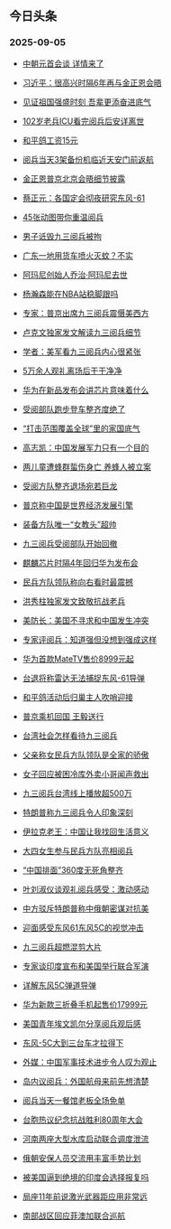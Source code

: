 ## 今日头条 
### 2025-09-05

+ [中朝元首会谈 详情来了](https://www.toutiao.com/article/7546228784463200802)

+ [习近平：很高兴时隔6年再与金正恩会晤](https://www.toutiao.com/article/7546229007956656678)

+ [见证祖国强盛时刻 吾辈更添奋进底气](https://www.toutiao.com/article/7546119268811702827)

+ [102岁老兵ICU看完阅兵后安详离世](https://www.toutiao.com/trending/7546071744923320383/?category_name=topic_innerflow&event_type=hot_board&log_pb=%257B%2522category_name%2522%253A%2522topic_innerflow%2522%252C%2522cluster_type%2522%253A%25221%2522%252C%2522enter_from%2522%253A%2522click_category%2522%252C%2522entrance_hotspot%2522%253A%2522outside%2522%252C%2522event_type%2522%253A%2522hot_board%2522%252C%2522hot_board_cluster_id%2522%253A%25227546071744923320383%2522%252C%2522hot_board_impr_id%2522%253A%25222025090500125676AFD76AF2F0CB0D1795%2522%252C%2522jump_page%2522%253A%2522hot_board_page%2522%252C%2522location%2522%253A%2522news_hot_card%2522%252C%2522page_location%2522%253A%2522hot_board_page%2522%252C%2522source%2522%253A%2522trending_tab%2522%252C%2522style_id%2522%253A%252240132%2522%252C%2522title%2522%253A%2522102%25E5%25B2%2581%25E8%2580%2581%25E5%2585%25B5ICU%25E7%259C%258B%25E5%25AE%258C%25E9%2598%2585%25E5%2585%25B5%25E5%2590%258E%25E5%25AE%2589%25E8%25AF%25A6%25E7%25A6%25BB%25E4%25B8%2596%2522%257D&rank=&style_id=40132&topic_id=7546071744923320383)

+ [和平鸽工资15元](https://www.toutiao.com/trending/7546170143462772233/?category_name=topic_innerflow&event_type=hot_board&log_pb=%257B%2522category_name%2522%253A%2522topic_innerflow%2522%252C%2522cluster_type%2522%253A%25222%2522%252C%2522enter_from%2522%253A%2522click_category%2522%252C%2522entrance_hotspot%2522%253A%2522outside%2522%252C%2522event_type%2522%253A%2522hot_board%2522%252C%2522hot_board_cluster_id%2522%253A%25227546170143462772233%2522%252C%2522hot_board_impr_id%2522%253A%25222025090500125676AFD76AF2F0CB0D1795%2522%252C%2522jump_page%2522%253A%2522hot_board_page%2522%252C%2522location%2522%253A%2522news_hot_card%2522%252C%2522page_location%2522%253A%2522hot_board_page%2522%252C%2522source%2522%253A%2522trending_tab%2522%252C%2522style_id%2522%253A%252240132%2522%252C%2522title%2522%253A%2522%25E5%2592%258C%25E5%25B9%25B3%25E9%25B8%25BD%25E5%25B7%25A5%25E8%25B5%258415%25E5%2585%2583%2522%257D&rank=&style_id=40132&topic_id=7546170143462772233)

+ [阅兵当天3架备份机临近天安门前返航](https://www.toutiao.com/trending/7545837463336390207/?category_name=topic_innerflow&event_type=hot_board&log_pb=%257B%2522category_name%2522%253A%2522topic_innerflow%2522%252C%2522cluster_type%2522%253A%25222%2522%252C%2522enter_from%2522%253A%2522click_category%2522%252C%2522entrance_hotspot%2522%253A%2522outside%2522%252C%2522event_type%2522%253A%2522hot_board%2522%252C%2522hot_board_cluster_id%2522%253A%25227545837463336390207%2522%252C%2522hot_board_impr_id%2522%253A%25222025090500125676AFD76AF2F0CB0D1795%2522%252C%2522jump_page%2522%253A%2522hot_board_page%2522%252C%2522location%2522%253A%2522news_hot_card%2522%252C%2522page_location%2522%253A%2522hot_board_page%2522%252C%2522source%2522%253A%2522trending_tab%2522%252C%2522style_id%2522%253A%252240132%2522%252C%2522title%2522%253A%2522%25E9%2598%2585%25E5%2585%25B5%25E5%25BD%2593%25E5%25A4%25A93%25E6%259E%25B6%25E5%25A4%2587%25E4%25BB%25BD%25E6%259C%25BA%25E4%25B8%25B4%25E8%25BF%2591%25E5%25A4%25A9%25E5%25AE%2589%25E9%2597%25A8%25E5%2589%258D%25E8%25BF%2594%25E8%2588%25AA%2522%257D&rank=&style_id=40132&topic_id=7545837463336390207)

+ [金正恩普京北京会晤细节披露](https://www.toutiao.com/trending/7545461999342387246/?category_name=topic_innerflow&event_type=hot_board&log_pb=%257B%2522category_name%2522%253A%2522topic_innerflow%2522%252C%2522cluster_type%2522%253A%25226%2522%252C%2522enter_from%2522%253A%2522click_category%2522%252C%2522entrance_hotspot%2522%253A%2522outside%2522%252C%2522event_type%2522%253A%2522hot_board%2522%252C%2522hot_board_cluster_id%2522%253A%25227545461999342387246%2522%252C%2522hot_board_impr_id%2522%253A%25222025090500125676AFD76AF2F0CB0D1795%2522%252C%2522jump_page%2522%253A%2522hot_board_page%2522%252C%2522location%2522%253A%2522news_hot_card%2522%252C%2522page_location%2522%253A%2522hot_board_page%2522%252C%2522source%2522%253A%2522trending_tab%2522%252C%2522style_id%2522%253A%252240132%2522%252C%2522title%2522%253A%2522%25E9%2587%2591%25E6%25AD%25A3%25E6%2581%25A9%25E6%2599%25AE%25E4%25BA%25AC%25E5%258C%2597%25E4%25BA%25AC%25E4%25BC%259A%25E6%2599%25A4%25E7%25BB%2586%25E8%258A%2582%25E6%258A%25AB%25E9%259C%25B2%2522%257D&rank=&style_id=40132&topic_id=7545461999342387246)

+ [蔡正元：各国定会彻夜研究东风-61](https://www.toutiao.com/trending/7545752061414096939/?category_name=topic_innerflow&event_type=hot_board&log_pb=%257B%2522category_name%2522%253A%2522topic_innerflow%2522%252C%2522cluster_type%2522%253A%25226%2522%252C%2522enter_from%2522%253A%2522click_category%2522%252C%2522entrance_hotspot%2522%253A%2522outside%2522%252C%2522event_type%2522%253A%2522hot_board%2522%252C%2522hot_board_cluster_id%2522%253A%25227545752061414096939%2522%252C%2522hot_board_impr_id%2522%253A%25222025090500125676AFD76AF2F0CB0D1795%2522%252C%2522jump_page%2522%253A%2522hot_board_page%2522%252C%2522location%2522%253A%2522news_hot_card%2522%252C%2522page_location%2522%253A%2522hot_board_page%2522%252C%2522source%2522%253A%2522trending_tab%2522%252C%2522style_id%2522%253A%252240132%2522%252C%2522title%2522%253A%2522%25E8%2594%25A1%25E6%25AD%25A3%25E5%2585%2583%25EF%25BC%259A%25E5%2590%2584%25E5%259B%25BD%25E5%25AE%259A%25E4%25BC%259A%25E5%25BD%25BB%25E5%25A4%259C%25E7%25A0%2594%25E7%25A9%25B6%25E4%25B8%259C%25E9%25A3%258E-61%2522%257D&rank=&style_id=40132&topic_id=7545752061414096939)

+ [45张动图带你重温阅兵](https://www.toutiao.com/article/7546134112357138994)

+ [男子诋毁九三阅兵被拘](https://www.toutiao.com/trending/7545385210478002215/?category_name=topic_innerflow&event_type=hot_board&log_pb=%257B%2522category_name%2522%253A%2522topic_innerflow%2522%252C%2522cluster_type%2522%253A%25221%2522%252C%2522enter_from%2522%253A%2522click_category%2522%252C%2522entrance_hotspot%2522%253A%2522outside%2522%252C%2522event_type%2522%253A%2522hot_board%2522%252C%2522hot_board_cluster_id%2522%253A%25227545385210478002215%2522%252C%2522hot_board_impr_id%2522%253A%25222025090500125676AFD76AF2F0CB0D1795%2522%252C%2522jump_page%2522%253A%2522hot_board_page%2522%252C%2522location%2522%253A%2522news_hot_card%2522%252C%2522page_location%2522%253A%2522hot_board_page%2522%252C%2522source%2522%253A%2522trending_tab%2522%252C%2522style_id%2522%253A%252240132%2522%252C%2522title%2522%253A%2522%25E7%2594%25B7%25E5%25AD%2590%25E8%25AF%258B%25E6%25AF%2581%25E4%25B9%259D%25E4%25B8%2589%25E9%2598%2585%25E5%2585%25B5%25E8%25A2%25AB%25E6%258B%2598%2522%257D&rank=&style_id=40132&topic_id=7545385210478002215)

+ [广东一地用货车喷火灭蚊？不实](https://www.toutiao.com/trending/7545833218265301033/?category_name=topic_innerflow&event_type=hot_board&log_pb=%257B%2522category_name%2522%253A%2522topic_innerflow%2522%252C%2522cluster_type%2522%253A%25222%2522%252C%2522enter_from%2522%253A%2522click_category%2522%252C%2522entrance_hotspot%2522%253A%2522outside%2522%252C%2522event_type%2522%253A%2522hot_board%2522%252C%2522hot_board_cluster_id%2522%253A%25227545833218265301033%2522%252C%2522hot_board_impr_id%2522%253A%25222025090500125676AFD76AF2F0CB0D1795%2522%252C%2522jump_page%2522%253A%2522hot_board_page%2522%252C%2522location%2522%253A%2522news_hot_card%2522%252C%2522page_location%2522%253A%2522hot_board_page%2522%252C%2522source%2522%253A%2522trending_tab%2522%252C%2522style_id%2522%253A%252240132%2522%252C%2522title%2522%253A%2522%25E5%25B9%25BF%25E4%25B8%259C%25E4%25B8%2580%25E5%259C%25B0%25E7%2594%25A8%25E8%25B4%25A7%25E8%25BD%25A6%25E5%2596%25B7%25E7%2581%25AB%25E7%2581%25AD%25E8%259A%258A%25EF%25BC%259F%25E4%25B8%258D%25E5%25AE%259E%2522%257D&rank=&style_id=40132&topic_id=7545833218265301033)

+ [阿玛尼创始人乔治·阿玛尼去世](https://www.toutiao.com/trending/7546224918376710186/?category_name=topic_innerflow&event_type=hot_board&log_pb=%257B%2522category_name%2522%253A%2522topic_innerflow%2522%252C%2522cluster_type%2522%253A%25222%2522%252C%2522enter_from%2522%253A%2522click_category%2522%252C%2522entrance_hotspot%2522%253A%2522outside%2522%252C%2522event_type%2522%253A%2522hot_board%2522%252C%2522hot_board_cluster_id%2522%253A%25227546224918376710186%2522%252C%2522hot_board_impr_id%2522%253A%25222025090500125676AFD76AF2F0CB0D1795%2522%252C%2522jump_page%2522%253A%2522hot_board_page%2522%252C%2522location%2522%253A%2522news_hot_card%2522%252C%2522page_location%2522%253A%2522hot_board_page%2522%252C%2522source%2522%253A%2522trending_tab%2522%252C%2522style_id%2522%253A%252240132%2522%252C%2522title%2522%253A%2522%25E9%2598%25BF%25E7%258E%259B%25E5%25B0%25BC%25E5%2588%259B%25E5%25A7%258B%25E4%25BA%25BA%25E4%25B9%2594%25E6%25B2%25BB%25C2%25B7%25E9%2598%25BF%25E7%258E%259B%25E5%25B0%25BC%25E5%258E%25BB%25E4%25B8%2596%2522%257D&rank=&style_id=40132&topic_id=7546224918376710186)

+ [杨瀚森能在NBA站稳脚跟吗](https://www.toutiao.com/trending/7546005567127424566/?category_name=topic_innerflow&event_type=hot_board&log_pb=%257B%2522category_name%2522%253A%2522topic_innerflow%2522%252C%2522cluster_type%2522%253A%252210%2522%252C%2522enter_from%2522%253A%2522click_category%2522%252C%2522entrance_hotspot%2522%253A%2522outside%2522%252C%2522event_type%2522%253A%2522hot_board%2522%252C%2522hot_board_cluster_id%2522%253A%25227546005567127424566%2522%252C%2522hot_board_impr_id%2522%253A%25222025090500125676AFD76AF2F0CB0D1795%2522%252C%2522jump_page%2522%253A%2522hot_board_page%2522%252C%2522location%2522%253A%2522news_hot_card%2522%252C%2522page_location%2522%253A%2522hot_board_page%2522%252C%2522source%2522%253A%2522trending_tab%2522%252C%2522style_id%2522%253A%252240132%2522%252C%2522title%2522%253A%2522%25E6%259D%25A8%25E7%2580%259A%25E6%25A3%25AE%25E8%2583%25BD%25E5%259C%25A8NBA%25E7%25AB%2599%25E7%25A8%25B3%25E8%2584%259A%25E8%25B7%259F%25E5%2590%2597%2522%257D&rank=&style_id=40132&topic_id=7546005567127424566)

+ [专家：普京出席九三阅兵震慑美西方](https://www.toutiao.com/trending/7546207893880573449/?category_name=topic_innerflow&event_type=hot_board&log_pb=%257B%2522category_name%2522%253A%2522topic_innerflow%2522%252C%2522cluster_type%2522%253A%252213%2522%252C%2522enter_from%2522%253A%2522click_category%2522%252C%2522entrance_hotspot%2522%253A%2522outside%2522%252C%2522event_type%2522%253A%2522hot_board%2522%252C%2522hot_board_cluster_id%2522%253A%25227546207893880573449%2522%252C%2522hot_board_impr_id%2522%253A%25222025090500125676AFD76AF2F0CB0D1795%2522%252C%2522jump_page%2522%253A%2522hot_board_page%2522%252C%2522location%2522%253A%2522news_hot_card%2522%252C%2522page_location%2522%253A%2522hot_board_page%2522%252C%2522source%2522%253A%2522trending_tab%2522%252C%2522style_id%2522%253A%252240132%2522%252C%2522title%2522%253A%2522%25E4%25B8%2593%25E5%25AE%25B6%25EF%25BC%259A%25E6%2599%25AE%25E4%25BA%25AC%25E5%2587%25BA%25E5%25B8%25AD%25E4%25B9%259D%25E4%25B8%2589%25E9%2598%2585%25E5%2585%25B5%25E9%259C%2587%25E6%2585%2591%25E7%25BE%258E%25E8%25A5%25BF%25E6%2596%25B9%2522%257D&rank=&style_id=40132&topic_id=7546207893880573449)

+ [卢克文独家发文解读九三阅兵细节](https://www.toutiao.com/trending/7545081439004622889/?category_name=topic_innerflow&event_type=hot_board&log_pb=%257B%2522category_name%2522%253A%2522topic_innerflow%2522%252C%2522cluster_type%2522%253A%25221%2522%252C%2522enter_from%2522%253A%2522click_category%2522%252C%2522entrance_hotspot%2522%253A%2522outside%2522%252C%2522event_type%2522%253A%2522hot_board%2522%252C%2522hot_board_cluster_id%2522%253A%25227545081439004622889%2522%252C%2522hot_board_impr_id%2522%253A%25222025090500125676AFD76AF2F0CB0D1795%2522%252C%2522jump_page%2522%253A%2522hot_board_page%2522%252C%2522location%2522%253A%2522news_hot_card%2522%252C%2522page_location%2522%253A%2522hot_board_page%2522%252C%2522source%2522%253A%2522trending_tab%2522%252C%2522style_id%2522%253A%252240132%2522%252C%2522title%2522%253A%2522%25E5%258D%25A2%25E5%2585%258B%25E6%2596%2587%25E7%258B%25AC%25E5%25AE%25B6%25E5%258F%2591%25E6%2596%2587%25E8%25A7%25A3%25E8%25AF%25BB%25E4%25B9%259D%25E4%25B8%2589%25E9%2598%2585%25E5%2585%25B5%25E7%25BB%2586%25E8%258A%2582%2522%257D&rank=&style_id=40132&topic_id=7545081439004622889)

+ [学者：美军看九三阅兵内心很紧张](https://www.toutiao.com/trending/7545765326236205110/?category_name=topic_innerflow&event_type=hot_board&log_pb=%257B%2522category_name%2522%253A%2522topic_innerflow%2522%252C%2522cluster_type%2522%253A%25226%2522%252C%2522enter_from%2522%253A%2522click_category%2522%252C%2522entrance_hotspot%2522%253A%2522outside%2522%252C%2522event_type%2522%253A%2522hot_board%2522%252C%2522hot_board_cluster_id%2522%253A%25227545765326236205110%2522%252C%2522hot_board_impr_id%2522%253A%25222025090500125676AFD76AF2F0CB0D1795%2522%252C%2522jump_page%2522%253A%2522hot_board_page%2522%252C%2522location%2522%253A%2522news_hot_card%2522%252C%2522page_location%2522%253A%2522hot_board_page%2522%252C%2522source%2522%253A%2522trending_tab%2522%252C%2522style_id%2522%253A%252240132%2522%252C%2522title%2522%253A%2522%25E5%25AD%25A6%25E8%2580%2585%25EF%25BC%259A%25E7%25BE%258E%25E5%2586%259B%25E7%259C%258B%25E4%25B9%259D%25E4%25B8%2589%25E9%2598%2585%25E5%2585%25B5%25E5%2586%2585%25E5%25BF%2583%25E5%25BE%2588%25E7%25B4%25A7%25E5%25BC%25A0%2522%257D&rank=&style_id=40132&topic_id=7545765326236205110)

+ [5万余人观礼离场后干干净净](https://www.toutiao.com/trending/7545758418951290923/?category_name=topic_innerflow&event_type=hot_board&log_pb=%257B%2522category_name%2522%253A%2522topic_innerflow%2522%252C%2522cluster_type%2522%253A%25226%2522%252C%2522enter_from%2522%253A%2522click_category%2522%252C%2522entrance_hotspot%2522%253A%2522outside%2522%252C%2522event_type%2522%253A%2522hot_board%2522%252C%2522hot_board_cluster_id%2522%253A%25227545758418951290923%2522%252C%2522hot_board_impr_id%2522%253A%25222025090500125676AFD76AF2F0CB0D1795%2522%252C%2522jump_page%2522%253A%2522hot_board_page%2522%252C%2522location%2522%253A%2522news_hot_card%2522%252C%2522page_location%2522%253A%2522hot_board_page%2522%252C%2522source%2522%253A%2522trending_tab%2522%252C%2522style_id%2522%253A%252240132%2522%252C%2522title%2522%253A%25225%25E4%25B8%2587%25E4%25BD%2599%25E4%25BA%25BA%25E8%25A7%2582%25E7%25A4%25BC%25E7%25A6%25BB%25E5%259C%25BA%25E5%2590%258E%25E5%25B9%25B2%25E5%25B9%25B2%25E5%2587%2580%25E5%2587%2580%2522%257D&rank=&style_id=40132&topic_id=7545758418951290923)

+ [华为在新品发布会讲芯片意味着什么](https://www.toutiao.com/trending/7546194853395205695/?category_name=topic_innerflow&event_type=hot_board&log_pb=%257B%2522category_name%2522%253A%2522topic_innerflow%2522%252C%2522cluster_type%2522%253A%252213%2522%252C%2522enter_from%2522%253A%2522click_category%2522%252C%2522entrance_hotspot%2522%253A%2522outside%2522%252C%2522event_type%2522%253A%2522hot_board%2522%252C%2522hot_board_cluster_id%2522%253A%25227546194853395205695%2522%252C%2522hot_board_impr_id%2522%253A%25222025090500125676AFD76AF2F0CB0D1795%2522%252C%2522jump_page%2522%253A%2522hot_board_page%2522%252C%2522location%2522%253A%2522news_hot_card%2522%252C%2522page_location%2522%253A%2522hot_board_page%2522%252C%2522source%2522%253A%2522trending_tab%2522%252C%2522style_id%2522%253A%252240132%2522%252C%2522title%2522%253A%2522%25E5%258D%258E%25E4%25B8%25BA%25E5%259C%25A8%25E6%2596%25B0%25E5%2593%2581%25E5%258F%2591%25E5%25B8%2583%25E4%25BC%259A%25E8%25AE%25B2%25E8%258A%25AF%25E7%2589%2587%25E6%2584%258F%25E5%2591%25B3%25E7%259D%2580%25E4%25BB%2580%25E4%25B9%2588%2522%257D&rank=&style_id=40132&topic_id=7546194853395205695)

+ [受阅部队跑步登车整齐度绝了](https://www.toutiao.com/trending/7546010099643633202/?category_name=topic_innerflow&event_type=hot_board&log_pb=%257B%2522category_name%2522%253A%2522topic_innerflow%2522%252C%2522cluster_type%2522%253A%25221%2522%252C%2522enter_from%2522%253A%2522click_category%2522%252C%2522entrance_hotspot%2522%253A%2522outside%2522%252C%2522event_type%2522%253A%2522hot_board%2522%252C%2522hot_board_cluster_id%2522%253A%25227546010099643633202%2522%252C%2522hot_board_impr_id%2522%253A%25222025090500125676AFD76AF2F0CB0D1795%2522%252C%2522jump_page%2522%253A%2522hot_board_page%2522%252C%2522location%2522%253A%2522news_hot_card%2522%252C%2522page_location%2522%253A%2522hot_board_page%2522%252C%2522source%2522%253A%2522trending_tab%2522%252C%2522style_id%2522%253A%252240132%2522%252C%2522title%2522%253A%2522%25E5%258F%2597%25E9%2598%2585%25E9%2583%25A8%25E9%2598%259F%25E8%25B7%2591%25E6%25AD%25A5%25E7%2599%25BB%25E8%25BD%25A6%25E6%2595%25B4%25E9%25BD%2590%25E5%25BA%25A6%25E7%25BB%259D%25E4%25BA%2586%2522%257D&rank=&style_id=40132&topic_id=7546010099643633202)

+ [“打击范围覆盖全球”里的家国底气](https://www.toutiao.com/trending/7546157748141391914/?category_name=topic_innerflow&event_type=hot_board&log_pb=%257B%2522category_name%2522%253A%2522topic_innerflow%2522%252C%2522cluster_type%2522%253A%25226%2522%252C%2522enter_from%2522%253A%2522click_category%2522%252C%2522entrance_hotspot%2522%253A%2522outside%2522%252C%2522event_type%2522%253A%2522hot_board%2522%252C%2522hot_board_cluster_id%2522%253A%25227546157748141391914%2522%252C%2522hot_board_impr_id%2522%253A%25222025090500125676AFD76AF2F0CB0D1795%2522%252C%2522jump_page%2522%253A%2522hot_board_page%2522%252C%2522location%2522%253A%2522news_hot_card%2522%252C%2522page_location%2522%253A%2522hot_board_page%2522%252C%2522source%2522%253A%2522trending_tab%2522%252C%2522style_id%2522%253A%252240132%2522%252C%2522title%2522%253A%2522%25E2%2580%259C%25E6%2589%2593%25E5%2587%25BB%25E8%258C%2583%25E5%259B%25B4%25E8%25A6%2586%25E7%259B%2596%25E5%2585%25A8%25E7%2590%2583%25E2%2580%259D%25E9%2587%258C%25E7%259A%2584%25E5%25AE%25B6%25E5%259B%25BD%25E5%25BA%2595%25E6%25B0%2594%2522%257D&rank=&style_id=40132&topic_id=7546157748141391914)

+ [高志凯：中国发展军力只有一个目的](https://www.toutiao.com/trending/7545030815907217444/?category_name=topic_innerflow&event_type=hot_board&log_pb=%257B%2522category_name%2522%253A%2522topic_innerflow%2522%252C%2522cluster_type%2522%253A%25228%2522%252C%2522enter_from%2522%253A%2522click_category%2522%252C%2522entrance_hotspot%2522%253A%2522outside%2522%252C%2522event_type%2522%253A%2522hot_board%2522%252C%2522hot_board_cluster_id%2522%253A%25227545030815907217444%2522%252C%2522hot_board_impr_id%2522%253A%25222025090500125676AFD76AF2F0CB0D1795%2522%252C%2522jump_page%2522%253A%2522hot_board_page%2522%252C%2522location%2522%253A%2522news_hot_card%2522%252C%2522page_location%2522%253A%2522hot_board_page%2522%252C%2522source%2522%253A%2522trending_tab%2522%252C%2522style_id%2522%253A%252240132%2522%252C%2522title%2522%253A%2522%25E9%25AB%2598%25E5%25BF%2597%25E5%2587%25AF%25EF%25BC%259A%25E4%25B8%25AD%25E5%259B%25BD%25E5%258F%2591%25E5%25B1%2595%25E5%2586%259B%25E5%258A%259B%25E5%258F%25AA%25E6%259C%2589%25E4%25B8%2580%25E4%25B8%25AA%25E7%259B%25AE%25E7%259A%2584%2522%257D&rank=&style_id=40132&topic_id=7545030815907217444)

+ [两儿童遭蜂群蜇伤身亡 养蜂人被立案](https://www.toutiao.com/trending/7546205791213633578/?category_name=topic_innerflow&event_type=hot_board&log_pb=%257B%2522category_name%2522%253A%2522topic_innerflow%2522%252C%2522cluster_type%2522%253A%25226%2522%252C%2522enter_from%2522%253A%2522click_category%2522%252C%2522entrance_hotspot%2522%253A%2522outside%2522%252C%2522event_type%2522%253A%2522hot_board%2522%252C%2522hot_board_cluster_id%2522%253A%25227546205791213633578%2522%252C%2522hot_board_impr_id%2522%253A%25222025090500125676AFD76AF2F0CB0D1795%2522%252C%2522jump_page%2522%253A%2522hot_board_page%2522%252C%2522location%2522%253A%2522news_hot_card%2522%252C%2522page_location%2522%253A%2522hot_board_page%2522%252C%2522source%2522%253A%2522trending_tab%2522%252C%2522style_id%2522%253A%252240132%2522%252C%2522title%2522%253A%2522%25E4%25B8%25A4%25E5%2584%25BF%25E7%25AB%25A5%25E9%2581%25AD%25E8%259C%2582%25E7%25BE%25A4%25E8%259C%2587%25E4%25BC%25A4%25E8%25BA%25AB%25E4%25BA%25A1%2B%25E5%2585%25BB%25E8%259C%2582%25E4%25BA%25BA%25E8%25A2%25AB%25E7%25AB%258B%25E6%25A1%2588%2522%257D&rank=&style_id=40132&topic_id=7546205791213633578)

+ [受阅方队整齐退场宛若巨龙](https://www.toutiao.com/trending/7546024022530641417/?category_name=topic_innerflow&event_type=hot_board&log_pb=%257B%2522category_name%2522%253A%2522topic_innerflow%2522%252C%2522cluster_type%2522%253A%25222%2522%252C%2522enter_from%2522%253A%2522click_category%2522%252C%2522entrance_hotspot%2522%253A%2522outside%2522%252C%2522event_type%2522%253A%2522hot_board%2522%252C%2522hot_board_cluster_id%2522%253A%25227546024022530641417%2522%252C%2522hot_board_impr_id%2522%253A%25222025090500125676AFD76AF2F0CB0D1795%2522%252C%2522jump_page%2522%253A%2522hot_board_page%2522%252C%2522location%2522%253A%2522news_hot_card%2522%252C%2522page_location%2522%253A%2522hot_board_page%2522%252C%2522source%2522%253A%2522trending_tab%2522%252C%2522style_id%2522%253A%252240132%2522%252C%2522title%2522%253A%2522%25E5%258F%2597%25E9%2598%2585%25E6%2596%25B9%25E9%2598%259F%25E6%2595%25B4%25E9%25BD%2590%25E9%2580%2580%25E5%259C%25BA%25E5%25AE%259B%25E8%258B%25A5%25E5%25B7%25A8%25E9%25BE%2599%2522%257D&rank=&style_id=40132&topic_id=7546024022530641417)

+ [普京称中国是世界经济发展引擎](https://www.toutiao.com/trending/7545427848413318695/?category_name=topic_innerflow&event_type=hot_board&log_pb=%257B%2522category_name%2522%253A%2522topic_innerflow%2522%252C%2522cluster_type%2522%253A%25221%2522%252C%2522enter_from%2522%253A%2522click_category%2522%252C%2522entrance_hotspot%2522%253A%2522outside%2522%252C%2522event_type%2522%253A%2522hot_board%2522%252C%2522hot_board_cluster_id%2522%253A%25227545427848413318695%2522%252C%2522hot_board_impr_id%2522%253A%25222025090500125676AFD76AF2F0CB0D1795%2522%252C%2522jump_page%2522%253A%2522hot_board_page%2522%252C%2522location%2522%253A%2522news_hot_card%2522%252C%2522page_location%2522%253A%2522hot_board_page%2522%252C%2522source%2522%253A%2522trending_tab%2522%252C%2522style_id%2522%253A%252240132%2522%252C%2522title%2522%253A%2522%25E6%2599%25AE%25E4%25BA%25AC%25E7%25A7%25B0%25E4%25B8%25AD%25E5%259B%25BD%25E6%2598%25AF%25E4%25B8%2596%25E7%2595%258C%25E7%25BB%258F%25E6%25B5%258E%25E5%258F%2591%25E5%25B1%2595%25E5%25BC%2595%25E6%2593%258E%2522%257D&rank=&style_id=40132&topic_id=7545427848413318695)

+ [装备方队唯一“女教头”超帅](https://www.toutiao.com/trending/7545853153402454052/?category_name=topic_innerflow&event_type=hot_board&log_pb=%257B%2522category_name%2522%253A%2522topic_innerflow%2522%252C%2522cluster_type%2522%253A%25220%2522%252C%2522enter_from%2522%253A%2522click_category%2522%252C%2522entrance_hotspot%2522%253A%2522outside%2522%252C%2522event_type%2522%253A%2522hot_board%2522%252C%2522hot_board_cluster_id%2522%253A%25227545853153402454052%2522%252C%2522hot_board_impr_id%2522%253A%25222025090500125676AFD76AF2F0CB0D1795%2522%252C%2522jump_page%2522%253A%2522hot_board_page%2522%252C%2522location%2522%253A%2522news_hot_card%2522%252C%2522page_location%2522%253A%2522hot_board_page%2522%252C%2522source%2522%253A%2522trending_tab%2522%252C%2522style_id%2522%253A%252240132%2522%252C%2522title%2522%253A%2522%25E8%25A3%2585%25E5%25A4%2587%25E6%2596%25B9%25E9%2598%259F%25E5%2594%25AF%25E4%25B8%2580%25E2%2580%259C%25E5%25A5%25B3%25E6%2595%2599%25E5%25A4%25B4%25E2%2580%259D%25E8%25B6%2585%25E5%25B8%2585%2522%257D&rank=&style_id=40132&topic_id=7545853153402454052)

+ [九三阅兵受阅部队开始回撤](https://www.toutiao.com/trending/7546181824310493227/?category_name=topic_innerflow&event_type=hot_board&log_pb=%257B%2522category_name%2522%253A%2522topic_innerflow%2522%252C%2522cluster_type%2522%253A%25220%2522%252C%2522enter_from%2522%253A%2522click_category%2522%252C%2522entrance_hotspot%2522%253A%2522outside%2522%252C%2522event_type%2522%253A%2522hot_board%2522%252C%2522hot_board_cluster_id%2522%253A%25227546181824310493227%2522%252C%2522hot_board_impr_id%2522%253A%25222025090500125676AFD76AF2F0CB0D1795%2522%252C%2522jump_page%2522%253A%2522hot_board_page%2522%252C%2522location%2522%253A%2522news_hot_card%2522%252C%2522page_location%2522%253A%2522hot_board_page%2522%252C%2522source%2522%253A%2522trending_tab%2522%252C%2522style_id%2522%253A%252240132%2522%252C%2522title%2522%253A%2522%25E4%25B9%259D%25E4%25B8%2589%25E9%2598%2585%25E5%2585%25B5%25E5%258F%2597%25E9%2598%2585%25E9%2583%25A8%25E9%2598%259F%25E5%25BC%2580%25E5%25A7%258B%25E5%259B%259E%25E6%2592%25A4%2522%257D&rank=&style_id=40132&topic_id=7546181824310493227)

+ [麒麟芯片时隔4年回归华为发布会](https://www.toutiao.com/trending/7546009002929684523/?category_name=topic_innerflow&event_type=hot_board&log_pb=%257B%2522category_name%2522%253A%2522topic_innerflow%2522%252C%2522cluster_type%2522%253A%25226%2522%252C%2522enter_from%2522%253A%2522click_category%2522%252C%2522entrance_hotspot%2522%253A%2522outside%2522%252C%2522event_type%2522%253A%2522hot_board%2522%252C%2522hot_board_cluster_id%2522%253A%25227546009002929684523%2522%252C%2522hot_board_impr_id%2522%253A%25222025090500125676AFD76AF2F0CB0D1795%2522%252C%2522jump_page%2522%253A%2522hot_board_page%2522%252C%2522location%2522%253A%2522news_hot_card%2522%252C%2522page_location%2522%253A%2522hot_board_page%2522%252C%2522source%2522%253A%2522trending_tab%2522%252C%2522style_id%2522%253A%252240132%2522%252C%2522title%2522%253A%2522%25E9%25BA%2592%25E9%25BA%259F%25E8%258A%25AF%25E7%2589%2587%25E6%2597%25B6%25E9%259A%25944%25E5%25B9%25B4%25E5%259B%259E%25E5%25BD%2592%25E5%258D%258E%25E4%25B8%25BA%25E5%258F%2591%25E5%25B8%2583%25E4%25BC%259A%2522%257D&rank=&style_id=40132&topic_id=7546009002929684523)

+ [民兵方队领队称向右看时最震撼](https://www.toutiao.com/trending/7545747560686698539/?category_name=topic_innerflow&event_type=hot_board&log_pb=%257B%2522category_name%2522%253A%2522topic_innerflow%2522%252C%2522cluster_type%2522%253A%25226%2522%252C%2522enter_from%2522%253A%2522click_category%2522%252C%2522entrance_hotspot%2522%253A%2522outside%2522%252C%2522event_type%2522%253A%2522hot_board%2522%252C%2522hot_board_cluster_id%2522%253A%25227545747560686698539%2522%252C%2522hot_board_impr_id%2522%253A%25222025090500125676AFD76AF2F0CB0D1795%2522%252C%2522jump_page%2522%253A%2522hot_board_page%2522%252C%2522location%2522%253A%2522news_hot_card%2522%252C%2522page_location%2522%253A%2522hot_board_page%2522%252C%2522source%2522%253A%2522trending_tab%2522%252C%2522style_id%2522%253A%252240132%2522%252C%2522title%2522%253A%2522%25E6%25B0%2591%25E5%2585%25B5%25E6%2596%25B9%25E9%2598%259F%25E9%25A2%2586%25E9%2598%259F%25E7%25A7%25B0%25E5%2590%2591%25E5%258F%25B3%25E7%259C%258B%25E6%2597%25B6%25E6%259C%2580%25E9%259C%2587%25E6%2592%25BC%2522%257D&rank=&style_id=40132&topic_id=7545747560686698539)

+ [洪秀柱独家发文致敬抗战老兵](https://www.toutiao.com/trending/7546072353970061321/?category_name=topic_innerflow&event_type=hot_board&log_pb=%257B%2522category_name%2522%253A%2522topic_innerflow%2522%252C%2522cluster_type%2522%253A%25221%2522%252C%2522enter_from%2522%253A%2522click_category%2522%252C%2522entrance_hotspot%2522%253A%2522outside%2522%252C%2522event_type%2522%253A%2522hot_board%2522%252C%2522hot_board_cluster_id%2522%253A%25227546072353970061321%2522%252C%2522hot_board_impr_id%2522%253A%25222025090500125676AFD76AF2F0CB0D1795%2522%252C%2522jump_page%2522%253A%2522hot_board_page%2522%252C%2522location%2522%253A%2522news_hot_card%2522%252C%2522page_location%2522%253A%2522hot_board_page%2522%252C%2522source%2522%253A%2522trending_tab%2522%252C%2522style_id%2522%253A%252240132%2522%252C%2522title%2522%253A%2522%25E6%25B4%25AA%25E7%25A7%2580%25E6%259F%25B1%25E7%258B%25AC%25E5%25AE%25B6%25E5%258F%2591%25E6%2596%2587%25E8%2587%25B4%25E6%2595%25AC%25E6%258A%2597%25E6%2588%2598%25E8%2580%2581%25E5%2585%25B5%2522%257D&rank=&style_id=40132&topic_id=7546072353970061321)

+ [美防长：美国不寻求和中国发生冲突](https://www.toutiao.com/trending/7546062430468591142/?category_name=topic_innerflow&event_type=hot_board&log_pb=%257B%2522category_name%2522%253A%2522topic_innerflow%2522%252C%2522cluster_type%2522%253A%252213%2522%252C%2522enter_from%2522%253A%2522click_category%2522%252C%2522entrance_hotspot%2522%253A%2522outside%2522%252C%2522event_type%2522%253A%2522hot_board%2522%252C%2522hot_board_cluster_id%2522%253A%25227546062430468591142%2522%252C%2522hot_board_impr_id%2522%253A%25222025090500125676AFD76AF2F0CB0D1795%2522%252C%2522jump_page%2522%253A%2522hot_board_page%2522%252C%2522location%2522%253A%2522news_hot_card%2522%252C%2522page_location%2522%253A%2522hot_board_page%2522%252C%2522source%2522%253A%2522trending_tab%2522%252C%2522style_id%2522%253A%252240132%2522%252C%2522title%2522%253A%2522%25E7%25BE%258E%25E9%2598%25B2%25E9%2595%25BF%25EF%25BC%259A%25E7%25BE%258E%25E5%259B%25BD%25E4%25B8%258D%25E5%25AF%25BB%25E6%25B1%2582%25E5%2592%258C%25E4%25B8%25AD%25E5%259B%25BD%25E5%258F%2591%25E7%2594%259F%25E5%2586%25B2%25E7%25AA%2581%2522%257D&rank=&style_id=40132&topic_id=7546062430468591142)

+ [专家评阅兵：知道强但没想到强成这样](https://www.toutiao.com/trending/7544982594652553252/?category_name=topic_innerflow&event_type=hot_board&log_pb=%257B%2522category_name%2522%253A%2522topic_innerflow%2522%252C%2522cluster_type%2522%253A%25222%2522%252C%2522enter_from%2522%253A%2522click_category%2522%252C%2522entrance_hotspot%2522%253A%2522outside%2522%252C%2522event_type%2522%253A%2522hot_board%2522%252C%2522hot_board_cluster_id%2522%253A%25227544982594652553252%2522%252C%2522hot_board_impr_id%2522%253A%25222025090500125676AFD76AF2F0CB0D1795%2522%252C%2522jump_page%2522%253A%2522hot_board_page%2522%252C%2522location%2522%253A%2522news_hot_card%2522%252C%2522page_location%2522%253A%2522hot_board_page%2522%252C%2522source%2522%253A%2522trending_tab%2522%252C%2522style_id%2522%253A%252240132%2522%252C%2522title%2522%253A%2522%25E4%25B8%2593%25E5%25AE%25B6%25E8%25AF%2584%25E9%2598%2585%25E5%2585%25B5%25EF%25BC%259A%25E7%259F%25A5%25E9%2581%2593%25E5%25BC%25BA%25E4%25BD%2586%25E6%25B2%25A1%25E6%2583%25B3%25E5%2588%25B0%25E5%25BC%25BA%25E6%2588%2590%25E8%25BF%2599%25E6%25A0%25B7%2522%257D&rank=&style_id=40132&topic_id=7544982594652553252)

+ [华为首款MateTV售价8999元起](https://www.toutiao.com/trending/7545355406323859475/?category_name=topic_innerflow&event_type=hot_board&log_pb=%257B%2522category_name%2522%253A%2522topic_innerflow%2522%252C%2522cluster_type%2522%253A%25226%2522%252C%2522enter_from%2522%253A%2522click_category%2522%252C%2522entrance_hotspot%2522%253A%2522outside%2522%252C%2522event_type%2522%253A%2522hot_board%2522%252C%2522hot_board_cluster_id%2522%253A%25227545355406323859475%2522%252C%2522hot_board_impr_id%2522%253A%25222025090500125676AFD76AF2F0CB0D1795%2522%252C%2522jump_page%2522%253A%2522hot_board_page%2522%252C%2522location%2522%253A%2522news_hot_card%2522%252C%2522page_location%2522%253A%2522hot_board_page%2522%252C%2522source%2522%253A%2522trending_tab%2522%252C%2522style_id%2522%253A%252240132%2522%252C%2522title%2522%253A%2522%25E5%258D%258E%25E4%25B8%25BA%25E9%25A6%2596%25E6%25AC%25BEMateTV%25E5%2594%25AE%25E4%25BB%25B78999%25E5%2585%2583%25E8%25B5%25B7%2522%257D&rank=&style_id=40132&topic_id=7545355406323859475)

+ [台退将称雷达无法捕捉东风-61导弹](https://www.toutiao.com/trending/7545677204953337363/?category_name=topic_innerflow&event_type=hot_board&log_pb=%257B%2522category_name%2522%253A%2522topic_innerflow%2522%252C%2522cluster_type%2522%253A%25222%2522%252C%2522enter_from%2522%253A%2522click_category%2522%252C%2522entrance_hotspot%2522%253A%2522outside%2522%252C%2522event_type%2522%253A%2522hot_board%2522%252C%2522hot_board_cluster_id%2522%253A%25227545677204953337363%2522%252C%2522hot_board_impr_id%2522%253A%25222025090500125676AFD76AF2F0CB0D1795%2522%252C%2522jump_page%2522%253A%2522hot_board_page%2522%252C%2522location%2522%253A%2522news_hot_card%2522%252C%2522page_location%2522%253A%2522hot_board_page%2522%252C%2522source%2522%253A%2522trending_tab%2522%252C%2522style_id%2522%253A%252240132%2522%252C%2522title%2522%253A%2522%25E5%258F%25B0%25E9%2580%2580%25E5%25B0%2586%25E7%25A7%25B0%25E9%259B%25B7%25E8%25BE%25BE%25E6%2597%25A0%25E6%25B3%2595%25E6%258D%2595%25E6%258D%2589%25E4%25B8%259C%25E9%25A3%258E-61%25E5%25AF%25BC%25E5%25BC%25B9%2522%257D&rank=&style_id=40132&topic_id=7545677204953337363)

+ [和平鸽活动后归巢主人吹哨迎接](https://www.toutiao.com/trending/7545427848413351463/?category_name=topic_innerflow&event_type=hot_board&log_pb=%257B%2522category_name%2522%253A%2522topic_innerflow%2522%252C%2522cluster_type%2522%253A%25221%2522%252C%2522enter_from%2522%253A%2522click_category%2522%252C%2522entrance_hotspot%2522%253A%2522outside%2522%252C%2522event_type%2522%253A%2522hot_board%2522%252C%2522hot_board_cluster_id%2522%253A%25227545427848413351463%2522%252C%2522hot_board_impr_id%2522%253A%25222025090500125676AFD76AF2F0CB0D1795%2522%252C%2522jump_page%2522%253A%2522hot_board_page%2522%252C%2522location%2522%253A%2522news_hot_card%2522%252C%2522page_location%2522%253A%2522hot_board_page%2522%252C%2522source%2522%253A%2522trending_tab%2522%252C%2522style_id%2522%253A%252240132%2522%252C%2522title%2522%253A%2522%25E5%2592%258C%25E5%25B9%25B3%25E9%25B8%25BD%25E6%25B4%25BB%25E5%258A%25A8%25E5%2590%258E%25E5%25BD%2592%25E5%25B7%25A2%25E4%25B8%25BB%25E4%25BA%25BA%25E5%2590%25B9%25E5%2593%25A8%25E8%25BF%258E%25E6%258E%25A5%2522%257D&rank=&style_id=40132&topic_id=7545427848413351463)

+ [普京乘机回国 王毅送行](https://www.toutiao.com/trending/7545373903628156967/?category_name=topic_innerflow&event_type=hot_board&log_pb=%257B%2522category_name%2522%253A%2522topic_innerflow%2522%252C%2522cluster_type%2522%253A%25226%2522%252C%2522enter_from%2522%253A%2522click_category%2522%252C%2522entrance_hotspot%2522%253A%2522outside%2522%252C%2522event_type%2522%253A%2522hot_board%2522%252C%2522hot_board_cluster_id%2522%253A%25227545373903628156967%2522%252C%2522hot_board_impr_id%2522%253A%25222025090500125676AFD76AF2F0CB0D1795%2522%252C%2522jump_page%2522%253A%2522hot_board_page%2522%252C%2522location%2522%253A%2522news_hot_card%2522%252C%2522page_location%2522%253A%2522hot_board_page%2522%252C%2522source%2522%253A%2522trending_tab%2522%252C%2522style_id%2522%253A%252240132%2522%252C%2522title%2522%253A%2522%25E6%2599%25AE%25E4%25BA%25AC%25E4%25B9%2598%25E6%259C%25BA%25E5%259B%259E%25E5%259B%25BD%2B%25E7%258E%258B%25E6%25AF%2585%25E9%2580%2581%25E8%25A1%258C%2522%257D&rank=&style_id=40132&topic_id=7545373903628156967)

+ [台湾社会怎样看待九三阅兵](https://www.toutiao.com/trending/7546051091532615207/?category_name=topic_innerflow&event_type=hot_board&log_pb=%257B%2522category_name%2522%253A%2522topic_innerflow%2522%252C%2522cluster_type%2522%253A%252213%2522%252C%2522enter_from%2522%253A%2522click_category%2522%252C%2522entrance_hotspot%2522%253A%2522outside%2522%252C%2522event_type%2522%253A%2522hot_board%2522%252C%2522hot_board_cluster_id%2522%253A%25227546051091532615207%2522%252C%2522hot_board_impr_id%2522%253A%25222025090500125676AFD76AF2F0CB0D1795%2522%252C%2522jump_page%2522%253A%2522hot_board_page%2522%252C%2522location%2522%253A%2522news_hot_card%2522%252C%2522page_location%2522%253A%2522hot_board_page%2522%252C%2522source%2522%253A%2522trending_tab%2522%252C%2522style_id%2522%253A%252240132%2522%252C%2522title%2522%253A%2522%25E5%258F%25B0%25E6%25B9%25BE%25E7%25A4%25BE%25E4%25BC%259A%25E6%2580%258E%25E6%25A0%25B7%25E7%259C%258B%25E5%25BE%2585%25E4%25B9%259D%25E4%25B8%2589%25E9%2598%2585%25E5%2585%25B5%2522%257D&rank=&style_id=40132&topic_id=7546051091532615207)

+ [父亲称女民兵方队领队是全家的骄傲](https://www.toutiao.com/trending/7546000992161173038/?category_name=topic_innerflow&event_type=hot_board&log_pb=%257B%2522category_name%2522%253A%2522topic_innerflow%2522%252C%2522cluster_type%2522%253A%25222%2522%252C%2522enter_from%2522%253A%2522click_category%2522%252C%2522entrance_hotspot%2522%253A%2522outside%2522%252C%2522event_type%2522%253A%2522hot_board%2522%252C%2522hot_board_cluster_id%2522%253A%25227546000992161173038%2522%252C%2522hot_board_impr_id%2522%253A%25222025090500125676AFD76AF2F0CB0D1795%2522%252C%2522jump_page%2522%253A%2522hot_board_page%2522%252C%2522location%2522%253A%2522news_hot_card%2522%252C%2522page_location%2522%253A%2522hot_board_page%2522%252C%2522source%2522%253A%2522trending_tab%2522%252C%2522style_id%2522%253A%252240132%2522%252C%2522title%2522%253A%2522%25E7%2588%25B6%25E4%25BA%25B2%25E7%25A7%25B0%25E5%25A5%25B3%25E6%25B0%2591%25E5%2585%25B5%25E6%2596%25B9%25E9%2598%259F%25E9%25A2%2586%25E9%2598%259F%25E6%2598%25AF%25E5%2585%25A8%25E5%25AE%25B6%25E7%259A%2584%25E9%25AA%2584%25E5%2582%25B2%2522%257D&rank=&style_id=40132&topic_id=7546000992161173038)

+ [女子回应被困冷库外卖小哥闻声救出](https://www.toutiao.com/trending/7545495947640782911/?category_name=topic_innerflow&event_type=hot_board&log_pb=%257B%2522category_name%2522%253A%2522topic_innerflow%2522%252C%2522cluster_type%2522%253A%25221%2522%252C%2522enter_from%2522%253A%2522click_category%2522%252C%2522entrance_hotspot%2522%253A%2522outside%2522%252C%2522event_type%2522%253A%2522hot_board%2522%252C%2522hot_board_cluster_id%2522%253A%25227545495947640782911%2522%252C%2522hot_board_impr_id%2522%253A%25222025090500125676AFD76AF2F0CB0D1795%2522%252C%2522jump_page%2522%253A%2522hot_board_page%2522%252C%2522location%2522%253A%2522news_hot_card%2522%252C%2522page_location%2522%253A%2522hot_board_page%2522%252C%2522source%2522%253A%2522trending_tab%2522%252C%2522style_id%2522%253A%252240132%2522%252C%2522title%2522%253A%2522%25E5%25A5%25B3%25E5%25AD%2590%25E5%259B%259E%25E5%25BA%2594%25E8%25A2%25AB%25E5%259B%25B0%25E5%2586%25B7%25E5%25BA%2593%25E5%25A4%2596%25E5%258D%2596%25E5%25B0%258F%25E5%2593%25A5%25E9%2597%25BB%25E5%25A3%25B0%25E6%2595%2591%25E5%2587%25BA%2522%257D&rank=&style_id=40132&topic_id=7545495947640782911)

+ [九三阅兵台湾线上播放超500万](https://www.toutiao.com/trending/7546051636595002918/?category_name=topic_innerflow&event_type=hot_board&log_pb=%257B%2522category_name%2522%253A%2522topic_innerflow%2522%252C%2522cluster_type%2522%253A%252213%2522%252C%2522enter_from%2522%253A%2522click_category%2522%252C%2522entrance_hotspot%2522%253A%2522outside%2522%252C%2522event_type%2522%253A%2522hot_board%2522%252C%2522hot_board_cluster_id%2522%253A%25227546051636595002918%2522%252C%2522hot_board_impr_id%2522%253A%25222025090500125676AFD76AF2F0CB0D1795%2522%252C%2522jump_page%2522%253A%2522hot_board_page%2522%252C%2522location%2522%253A%2522news_hot_card%2522%252C%2522page_location%2522%253A%2522hot_board_page%2522%252C%2522source%2522%253A%2522trending_tab%2522%252C%2522style_id%2522%253A%252240132%2522%252C%2522title%2522%253A%2522%25E4%25B9%259D%25E4%25B8%2589%25E9%2598%2585%25E5%2585%25B5%25E5%258F%25B0%25E6%25B9%25BE%25E7%25BA%25BF%25E4%25B8%258A%25E6%2592%25AD%25E6%2594%25BE%25E8%25B6%2585500%25E4%25B8%2587%2522%257D&rank=&style_id=40132&topic_id=7546051636595002918)

+ [特朗普称九三阅兵令人印象深刻](https://www.toutiao.com/trending/7545421925133615140/?category_name=topic_innerflow&event_type=hot_board&log_pb=%257B%2522category_name%2522%253A%2522topic_innerflow%2522%252C%2522cluster_type%2522%253A%25222%2522%252C%2522enter_from%2522%253A%2522click_category%2522%252C%2522entrance_hotspot%2522%253A%2522outside%2522%252C%2522event_type%2522%253A%2522hot_board%2522%252C%2522hot_board_cluster_id%2522%253A%25227545421925133615140%2522%252C%2522hot_board_impr_id%2522%253A%25222025090500125676AFD76AF2F0CB0D1795%2522%252C%2522jump_page%2522%253A%2522hot_board_page%2522%252C%2522location%2522%253A%2522news_hot_card%2522%252C%2522page_location%2522%253A%2522hot_board_page%2522%252C%2522source%2522%253A%2522trending_tab%2522%252C%2522style_id%2522%253A%252240132%2522%252C%2522title%2522%253A%2522%25E7%2589%25B9%25E6%259C%2597%25E6%2599%25AE%25E7%25A7%25B0%25E4%25B9%259D%25E4%25B8%2589%25E9%2598%2585%25E5%2585%25B5%25E4%25BB%25A4%25E4%25BA%25BA%25E5%258D%25B0%25E8%25B1%25A1%25E6%25B7%25B1%25E5%2588%25BB%2522%257D&rank=&style_id=40132&topic_id=7545421925133615140)

+ [伊拉克老王：中国让我找回生活意义](https://www.toutiao.com/trending/7545809233394122794/?category_name=topic_innerflow&event_type=hot_board&log_pb=%257B%2522category_name%2522%253A%2522topic_innerflow%2522%252C%2522cluster_type%2522%253A%25220%2522%252C%2522enter_from%2522%253A%2522click_category%2522%252C%2522entrance_hotspot%2522%253A%2522outside%2522%252C%2522event_type%2522%253A%2522hot_board%2522%252C%2522hot_board_cluster_id%2522%253A%25227545809233394122794%2522%252C%2522hot_board_impr_id%2522%253A%25222025090500125676AFD76AF2F0CB0D1795%2522%252C%2522jump_page%2522%253A%2522hot_board_page%2522%252C%2522location%2522%253A%2522news_hot_card%2522%252C%2522page_location%2522%253A%2522hot_board_page%2522%252C%2522source%2522%253A%2522trending_tab%2522%252C%2522style_id%2522%253A%252240132%2522%252C%2522title%2522%253A%2522%25E4%25BC%258A%25E6%258B%2589%25E5%2585%258B%25E8%2580%2581%25E7%258E%258B%25EF%25BC%259A%25E4%25B8%25AD%25E5%259B%25BD%25E8%25AE%25A9%25E6%2588%2591%25E6%2589%25BE%25E5%259B%259E%25E7%2594%259F%25E6%25B4%25BB%25E6%2584%258F%25E4%25B9%2589%2522%257D&rank=&style_id=40132&topic_id=7545809233394122794)

+ [大四女生参与民兵方队亮相阅兵](https://www.toutiao.com/trending/7545709008565649454/?category_name=topic_innerflow&event_type=hot_board&log_pb=%257B%2522category_name%2522%253A%2522topic_innerflow%2522%252C%2522cluster_type%2522%253A%25220%2522%252C%2522enter_from%2522%253A%2522click_category%2522%252C%2522entrance_hotspot%2522%253A%2522outside%2522%252C%2522event_type%2522%253A%2522hot_board%2522%252C%2522hot_board_cluster_id%2522%253A%25227545709008565649454%2522%252C%2522hot_board_impr_id%2522%253A%25222025090500125676AFD76AF2F0CB0D1795%2522%252C%2522jump_page%2522%253A%2522hot_board_page%2522%252C%2522location%2522%253A%2522news_hot_card%2522%252C%2522page_location%2522%253A%2522hot_board_page%2522%252C%2522source%2522%253A%2522trending_tab%2522%252C%2522style_id%2522%253A%252240132%2522%252C%2522title%2522%253A%2522%25E5%25A4%25A7%25E5%259B%259B%25E5%25A5%25B3%25E7%2594%259F%25E5%258F%2582%25E4%25B8%258E%25E6%25B0%2591%25E5%2585%25B5%25E6%2596%25B9%25E9%2598%259F%25E4%25BA%25AE%25E7%259B%25B8%25E9%2598%2585%25E5%2585%25B5%2522%257D&rank=&style_id=40132&topic_id=7545709008565649454)

+ [“中国排面”360度无死角整齐](https://www.toutiao.com/trending/7545686233293520922/?category_name=topic_innerflow&event_type=hot_board&log_pb=%257B%2522category_name%2522%253A%2522topic_innerflow%2522%252C%2522cluster_type%2522%253A%25226%2522%252C%2522enter_from%2522%253A%2522click_category%2522%252C%2522entrance_hotspot%2522%253A%2522outside%2522%252C%2522event_type%2522%253A%2522hot_board%2522%252C%2522hot_board_cluster_id%2522%253A%25227545686233293520922%2522%252C%2522hot_board_impr_id%2522%253A%25222025090500125676AFD76AF2F0CB0D1795%2522%252C%2522jump_page%2522%253A%2522hot_board_page%2522%252C%2522location%2522%253A%2522news_hot_card%2522%252C%2522page_location%2522%253A%2522hot_board_page%2522%252C%2522source%2522%253A%2522trending_tab%2522%252C%2522style_id%2522%253A%252240132%2522%252C%2522title%2522%253A%2522%25E2%2580%259C%25E4%25B8%25AD%25E5%259B%25BD%25E6%258E%2592%25E9%259D%25A2%25E2%2580%259D360%25E5%25BA%25A6%25E6%2597%25A0%25E6%25AD%25BB%25E8%25A7%2592%25E6%2595%25B4%25E9%25BD%2590%2522%257D&rank=&style_id=40132&topic_id=7545686233293520922)

+ [叶刘淑仪谈观礼阅兵感受：激动感动](https://www.toutiao.com/trending/7545639940764303402/?category_name=topic_innerflow&event_type=hot_board&log_pb=%257B%2522category_name%2522%253A%2522topic_innerflow%2522%252C%2522cluster_type%2522%253A%25221%2522%252C%2522enter_from%2522%253A%2522click_category%2522%252C%2522entrance_hotspot%2522%253A%2522outside%2522%252C%2522event_type%2522%253A%2522hot_board%2522%252C%2522hot_board_cluster_id%2522%253A%25227545639940764303402%2522%252C%2522hot_board_impr_id%2522%253A%25222025090500125676AFD76AF2F0CB0D1795%2522%252C%2522jump_page%2522%253A%2522hot_board_page%2522%252C%2522location%2522%253A%2522news_hot_card%2522%252C%2522page_location%2522%253A%2522hot_board_page%2522%252C%2522source%2522%253A%2522trending_tab%2522%252C%2522style_id%2522%253A%252240132%2522%252C%2522title%2522%253A%2522%25E5%258F%25B6%25E5%2588%2598%25E6%25B7%2591%25E4%25BB%25AA%25E8%25B0%2588%25E8%25A7%2582%25E7%25A4%25BC%25E9%2598%2585%25E5%2585%25B5%25E6%2584%259F%25E5%258F%2597%25EF%25BC%259A%25E6%25BF%2580%25E5%258A%25A8%25E6%2584%259F%25E5%258A%25A8%2522%257D&rank=&style_id=40132&topic_id=7545639940764303402)

+ [中方驳斥特朗普称中俄朝密谋对抗美](https://www.toutiao.com/trending/7546137349814505010/?category_name=topic_innerflow&event_type=hot_board&log_pb=%257B%2522category_name%2522%253A%2522topic_innerflow%2522%252C%2522cluster_type%2522%253A%25225%2522%252C%2522enter_from%2522%253A%2522click_category%2522%252C%2522entrance_hotspot%2522%253A%2522outside%2522%252C%2522event_type%2522%253A%2522hot_board%2522%252C%2522hot_board_cluster_id%2522%253A%25227546137349814505010%2522%252C%2522hot_board_impr_id%2522%253A%25222025090500125676AFD76AF2F0CB0D1795%2522%252C%2522jump_page%2522%253A%2522hot_board_page%2522%252C%2522location%2522%253A%2522news_hot_card%2522%252C%2522page_location%2522%253A%2522hot_board_page%2522%252C%2522source%2522%253A%2522trending_tab%2522%252C%2522style_id%2522%253A%252240132%2522%252C%2522title%2522%253A%2522%25E4%25B8%25AD%25E6%2596%25B9%25E9%25A9%25B3%25E6%2596%25A5%25E7%2589%25B9%25E6%259C%2597%25E6%2599%25AE%25E7%25A7%25B0%25E4%25B8%25AD%25E4%25BF%2584%25E6%259C%259D%25E5%25AF%2586%25E8%25B0%258B%25E5%25AF%25B9%25E6%258A%2597%25E7%25BE%258E%2522%257D&rank=&style_id=40132&topic_id=7546137349814505010)

+ [迎面感受东风61东风5C的视觉冲击](https://www.toutiao.com/trending/7545707077113577513/?category_name=topic_innerflow&event_type=hot_board&log_pb=%257B%2522category_name%2522%253A%2522topic_innerflow%2522%252C%2522cluster_type%2522%253A%25226%2522%252C%2522enter_from%2522%253A%2522click_category%2522%252C%2522entrance_hotspot%2522%253A%2522outside%2522%252C%2522event_type%2522%253A%2522hot_board%2522%252C%2522hot_board_cluster_id%2522%253A%25227545707077113577513%2522%252C%2522hot_board_impr_id%2522%253A%25222025090500125676AFD76AF2F0CB0D1795%2522%252C%2522jump_page%2522%253A%2522hot_board_page%2522%252C%2522location%2522%253A%2522news_hot_card%2522%252C%2522page_location%2522%253A%2522hot_board_page%2522%252C%2522source%2522%253A%2522trending_tab%2522%252C%2522style_id%2522%253A%252240132%2522%252C%2522title%2522%253A%2522%25E8%25BF%258E%25E9%259D%25A2%25E6%2584%259F%25E5%258F%2597%25E4%25B8%259C%25E9%25A3%258E61%25E4%25B8%259C%25E9%25A3%258E5C%25E7%259A%2584%25E8%25A7%2586%25E8%25A7%2589%25E5%2586%25B2%25E5%2587%25BB%2522%257D&rank=&style_id=40132&topic_id=7545707077113577513)

+ [九三阅兵超燃混剪大片](https://www.toutiao.com/trending/7546155454058188315/?category_name=topic_innerflow&event_type=hot_board&log_pb=%257B%2522category_name%2522%253A%2522topic_innerflow%2522%252C%2522cluster_type%2522%253A%25222%2522%252C%2522enter_from%2522%253A%2522click_category%2522%252C%2522entrance_hotspot%2522%253A%2522outside%2522%252C%2522event_type%2522%253A%2522hot_board%2522%252C%2522hot_board_cluster_id%2522%253A%25227546155454058188315%2522%252C%2522hot_board_impr_id%2522%253A%25222025090500125676AFD76AF2F0CB0D1795%2522%252C%2522jump_page%2522%253A%2522hot_board_page%2522%252C%2522location%2522%253A%2522news_hot_card%2522%252C%2522page_location%2522%253A%2522hot_board_page%2522%252C%2522source%2522%253A%2522trending_tab%2522%252C%2522style_id%2522%253A%252240132%2522%252C%2522title%2522%253A%2522%25E4%25B9%259D%25E4%25B8%2589%25E9%2598%2585%25E5%2585%25B5%25E8%25B6%2585%25E7%2587%2583%25E6%25B7%25B7%25E5%2589%25AA%25E5%25A4%25A7%25E7%2589%2587%2522%257D&rank=&style_id=40132&topic_id=7546155454058188315)

+ [专家谈印度宣布和美国举行联合军演](https://www.toutiao.com/trending/7546120491493232171/?category_name=topic_innerflow&event_type=hot_board&log_pb=%257B%2522category_name%2522%253A%2522topic_innerflow%2522%252C%2522cluster_type%2522%253A%252213%2522%252C%2522enter_from%2522%253A%2522click_category%2522%252C%2522entrance_hotspot%2522%253A%2522outside%2522%252C%2522event_type%2522%253A%2522hot_board%2522%252C%2522hot_board_cluster_id%2522%253A%25227546120491493232171%2522%252C%2522hot_board_impr_id%2522%253A%25222025090500125676AFD76AF2F0CB0D1795%2522%252C%2522jump_page%2522%253A%2522hot_board_page%2522%252C%2522location%2522%253A%2522news_hot_card%2522%252C%2522page_location%2522%253A%2522hot_board_page%2522%252C%2522source%2522%253A%2522trending_tab%2522%252C%2522style_id%2522%253A%252240132%2522%252C%2522title%2522%253A%2522%25E4%25B8%2593%25E5%25AE%25B6%25E8%25B0%2588%25E5%258D%25B0%25E5%25BA%25A6%25E5%25AE%25A3%25E5%25B8%2583%25E5%2592%258C%25E7%25BE%258E%25E5%259B%25BD%25E4%25B8%25BE%25E8%25A1%258C%25E8%2581%2594%25E5%2590%2588%25E5%2586%259B%25E6%25BC%2594%2522%257D&rank=&style_id=40132&topic_id=7546120491493232171)

+ [详解东风5C弹道导弹](https://www.toutiao.com/trending/7546148391835668031/?category_name=topic_innerflow&event_type=hot_board&log_pb=%257B%2522category_name%2522%253A%2522topic_innerflow%2522%252C%2522cluster_type%2522%253A%252213%2522%252C%2522enter_from%2522%253A%2522click_category%2522%252C%2522entrance_hotspot%2522%253A%2522outside%2522%252C%2522event_type%2522%253A%2522hot_board%2522%252C%2522hot_board_cluster_id%2522%253A%25227546148391835668031%2522%252C%2522hot_board_impr_id%2522%253A%25222025090500125676AFD76AF2F0CB0D1795%2522%252C%2522jump_page%2522%253A%2522hot_board_page%2522%252C%2522location%2522%253A%2522news_hot_card%2522%252C%2522page_location%2522%253A%2522hot_board_page%2522%252C%2522source%2522%253A%2522trending_tab%2522%252C%2522style_id%2522%253A%252240132%2522%252C%2522title%2522%253A%2522%25E8%25AF%25A6%25E8%25A7%25A3%25E4%25B8%259C%25E9%25A3%258E5C%25E5%25BC%25B9%25E9%2581%2593%25E5%25AF%25BC%25E5%25BC%25B9%2522%257D&rank=&style_id=40132&topic_id=7546148391835668031)

+ [华为新款三折叠手机起售价17999元](https://www.toutiao.com/trending/7545695816191606838/?category_name=topic_innerflow&event_type=hot_board&log_pb=%257B%2522category_name%2522%253A%2522topic_innerflow%2522%252C%2522cluster_type%2522%253A%25226%2522%252C%2522enter_from%2522%253A%2522click_category%2522%252C%2522entrance_hotspot%2522%253A%2522outside%2522%252C%2522event_type%2522%253A%2522hot_board%2522%252C%2522hot_board_cluster_id%2522%253A%25227545695816191606838%2522%252C%2522hot_board_impr_id%2522%253A%25222025090500125676AFD76AF2F0CB0D1795%2522%252C%2522jump_page%2522%253A%2522hot_board_page%2522%252C%2522location%2522%253A%2522news_hot_card%2522%252C%2522page_location%2522%253A%2522hot_board_page%2522%252C%2522source%2522%253A%2522trending_tab%2522%252C%2522style_id%2522%253A%252240132%2522%252C%2522title%2522%253A%2522%25E5%258D%258E%25E4%25B8%25BA%25E6%2596%25B0%25E6%25AC%25BE%25E4%25B8%2589%25E6%258A%2598%25E5%258F%25A0%25E6%2589%258B%25E6%259C%25BA%25E8%25B5%25B7%25E5%2594%25AE%25E4%25BB%25B717999%25E5%2585%2583%2522%257D&rank=&style_id=40132&topic_id=7545695816191606838)

+ [美国青年埃文凯尔分享阅兵观后感](https://www.toutiao.com/trending/7545806479236792366/?category_name=topic_innerflow&event_type=hot_board&log_pb=%257B%2522category_name%2522%253A%2522topic_innerflow%2522%252C%2522cluster_type%2522%253A%25220%2522%252C%2522enter_from%2522%253A%2522click_category%2522%252C%2522entrance_hotspot%2522%253A%2522outside%2522%252C%2522event_type%2522%253A%2522hot_board%2522%252C%2522hot_board_cluster_id%2522%253A%25227545806479236792366%2522%252C%2522hot_board_impr_id%2522%253A%2522202509050109166FB5EC51F5F066D6CD1C%2522%252C%2522jump_page%2522%253A%2522hot_board_page%2522%252C%2522location%2522%253A%2522news_hot_card%2522%252C%2522page_location%2522%253A%2522hot_board_page%2522%252C%2522source%2522%253A%2522trending_tab%2522%252C%2522style_id%2522%253A%252240132%2522%252C%2522title%2522%253A%2522%25E7%25BE%258E%25E5%259B%25BD%25E9%259D%2592%25E5%25B9%25B4%25E5%259F%2583%25E6%2596%2587%25E5%2587%25AF%25E5%25B0%2594%25E5%2588%2586%25E4%25BA%25AB%25E9%2598%2585%25E5%2585%25B5%25E8%25A7%2582%25E5%2590%258E%25E6%2584%259F%2522%257D&rank=&style_id=40132&topic_id=7545806479236792366)

+ [东风-5C大到三台车才拉得下](https://www.toutiao.com/trending/7545677204953304595/?category_name=topic_innerflow&event_type=hot_board&log_pb=%257B%2522category_name%2522%253A%2522topic_innerflow%2522%252C%2522cluster_type%2522%253A%25222%2522%252C%2522enter_from%2522%253A%2522click_category%2522%252C%2522entrance_hotspot%2522%253A%2522outside%2522%252C%2522event_type%2522%253A%2522hot_board%2522%252C%2522hot_board_cluster_id%2522%253A%25227545677204953304595%2522%252C%2522hot_board_impr_id%2522%253A%2522202509050109166FB5EC51F5F066D6CD1C%2522%252C%2522jump_page%2522%253A%2522hot_board_page%2522%252C%2522location%2522%253A%2522news_hot_card%2522%252C%2522page_location%2522%253A%2522hot_board_page%2522%252C%2522source%2522%253A%2522trending_tab%2522%252C%2522style_id%2522%253A%252240132%2522%252C%2522title%2522%253A%2522%25E4%25B8%259C%25E9%25A3%258E-5C%25E5%25A4%25A7%25E5%2588%25B0%25E4%25B8%2589%25E5%258F%25B0%25E8%25BD%25A6%25E6%2589%258D%25E6%258B%2589%25E5%25BE%2597%25E4%25B8%258B%2522%257D&rank=&style_id=40132&topic_id=7545677204953304595)

+ [外媒：中国军事技术进步令人叹为观止](https://www.toutiao.com/trending/7545165244893544490/?category_name=topic_innerflow&event_type=hot_board&log_pb=%257B%2522category_name%2522%253A%2522topic_innerflow%2522%252C%2522cluster_type%2522%253A%25226%2522%252C%2522enter_from%2522%253A%2522click_category%2522%252C%2522entrance_hotspot%2522%253A%2522outside%2522%252C%2522event_type%2522%253A%2522hot_board%2522%252C%2522hot_board_cluster_id%2522%253A%25227545165244893544490%2522%252C%2522hot_board_impr_id%2522%253A%2522202509050109166FB5EC51F5F066D6CD1C%2522%252C%2522jump_page%2522%253A%2522hot_board_page%2522%252C%2522location%2522%253A%2522news_hot_card%2522%252C%2522page_location%2522%253A%2522hot_board_page%2522%252C%2522source%2522%253A%2522trending_tab%2522%252C%2522style_id%2522%253A%252240132%2522%252C%2522title%2522%253A%2522%25E5%25A4%2596%25E5%25AA%2592%25EF%25BC%259A%25E4%25B8%25AD%25E5%259B%25BD%25E5%2586%259B%25E4%25BA%258B%25E6%258A%2580%25E6%259C%25AF%25E8%25BF%259B%25E6%25AD%25A5%25E4%25BB%25A4%25E4%25BA%25BA%25E5%258F%25B9%25E4%25B8%25BA%25E8%25A7%2582%25E6%25AD%25A2%2522%257D&rank=&style_id=40132&topic_id=7545165244893544490)

+ [岛内议阅兵：外国航母来前先想清楚](https://www.toutiao.com/trending/7545734722404663339/?category_name=topic_innerflow&event_type=hot_board&log_pb=%257B%2522category_name%2522%253A%2522topic_innerflow%2522%252C%2522cluster_type%2522%253A%25226%2522%252C%2522enter_from%2522%253A%2522click_category%2522%252C%2522entrance_hotspot%2522%253A%2522outside%2522%252C%2522event_type%2522%253A%2522hot_board%2522%252C%2522hot_board_cluster_id%2522%253A%25227545734722404663339%2522%252C%2522hot_board_impr_id%2522%253A%2522202509050109166FB5EC51F5F066D6CD1C%2522%252C%2522jump_page%2522%253A%2522hot_board_page%2522%252C%2522location%2522%253A%2522news_hot_card%2522%252C%2522page_location%2522%253A%2522hot_board_page%2522%252C%2522source%2522%253A%2522trending_tab%2522%252C%2522style_id%2522%253A%252240132%2522%252C%2522title%2522%253A%2522%25E5%25B2%259B%25E5%2586%2585%25E8%25AE%25AE%25E9%2598%2585%25E5%2585%25B5%25EF%25BC%259A%25E5%25A4%2596%25E5%259B%25BD%25E8%2588%25AA%25E6%25AF%258D%25E6%259D%25A5%25E5%2589%258D%25E5%2585%2588%25E6%2583%25B3%25E6%25B8%2585%25E6%25A5%259A%2522%257D&rank=&style_id=40132&topic_id=7545734722404663339)

+ [阅兵当天一餐馆老板全场免单](https://www.toutiao.com/trending/7545648502585245738/?category_name=topic_innerflow&event_type=hot_board&log_pb=%257B%2522category_name%2522%253A%2522topic_innerflow%2522%252C%2522cluster_type%2522%253A%25226%2522%252C%2522enter_from%2522%253A%2522click_category%2522%252C%2522entrance_hotspot%2522%253A%2522outside%2522%252C%2522event_type%2522%253A%2522hot_board%2522%252C%2522hot_board_cluster_id%2522%253A%25227545648502585245738%2522%252C%2522hot_board_impr_id%2522%253A%2522202509050214295633330C627D9126FD2B%2522%252C%2522jump_page%2522%253A%2522hot_board_page%2522%252C%2522location%2522%253A%2522news_hot_card%2522%252C%2522page_location%2522%253A%2522hot_board_page%2522%252C%2522source%2522%253A%2522trending_tab%2522%252C%2522style_id%2522%253A%252240132%2522%252C%2522title%2522%253A%2522%25E9%2598%2585%25E5%2585%25B5%25E5%25BD%2593%25E5%25A4%25A9%25E4%25B8%2580%25E9%25A4%2590%25E9%25A6%2586%25E8%2580%2581%25E6%259D%25BF%25E5%2585%25A8%25E5%259C%25BA%25E5%2585%258D%25E5%258D%2595%2522%257D&rank=&style_id=40132&topic_id=7545648502585245738)

+ [台胞热议纪念抗战胜利80周年大会](https://www.toutiao.com/trending/7545252961375600703/?category_name=topic_innerflow&event_type=hot_board&log_pb=%257B%2522category_name%2522%253A%2522topic_innerflow%2522%252C%2522cluster_type%2522%253A%25226%2522%252C%2522enter_from%2522%253A%2522click_category%2522%252C%2522entrance_hotspot%2522%253A%2522outside%2522%252C%2522event_type%2522%253A%2522hot_board%2522%252C%2522hot_board_cluster_id%2522%253A%25227545252961375600703%2522%252C%2522hot_board_impr_id%2522%253A%252220250905030842746432363C4AD6783800%2522%252C%2522jump_page%2522%253A%2522hot_board_page%2522%252C%2522location%2522%253A%2522news_hot_card%2522%252C%2522page_location%2522%253A%2522hot_board_page%2522%252C%2522source%2522%253A%2522trending_tab%2522%252C%2522style_id%2522%253A%252240132%2522%252C%2522title%2522%253A%2522%25E5%258F%25B0%25E8%2583%259E%25E7%2583%25AD%25E8%25AE%25AE%25E7%25BA%25AA%25E5%25BF%25B5%25E6%258A%2597%25E6%2588%2598%25E8%2583%259C%25E5%2588%25A980%25E5%2591%25A8%25E5%25B9%25B4%25E5%25A4%25A7%25E4%25BC%259A%2522%257D&rank=&style_id=40132&topic_id=7545252961375600703)

+ [河南两座大型水库启动联合调度泄流](https://www.toutiao.com/trending/7545851856195682347/?category_name=topic_innerflow&event_type=hot_board&log_pb=%257B%2522category_name%2522%253A%2522topic_innerflow%2522%252C%2522cluster_type%2522%253A%25226%2522%252C%2522enter_from%2522%253A%2522click_category%2522%252C%2522entrance_hotspot%2522%253A%2522outside%2522%252C%2522event_type%2522%253A%2522hot_board%2522%252C%2522hot_board_cluster_id%2522%253A%25227545851856195682347%2522%252C%2522hot_board_impr_id%2522%253A%2522202509050411283DD22ACBA43DBB3D70F6%2522%252C%2522jump_page%2522%253A%2522hot_board_page%2522%252C%2522location%2522%253A%2522news_hot_card%2522%252C%2522page_location%2522%253A%2522hot_board_page%2522%252C%2522source%2522%253A%2522trending_tab%2522%252C%2522style_id%2522%253A%252240132%2522%252C%2522title%2522%253A%2522%25E6%25B2%25B3%25E5%258D%2597%25E4%25B8%25A4%25E5%25BA%25A7%25E5%25A4%25A7%25E5%259E%258B%25E6%25B0%25B4%25E5%25BA%2593%25E5%2590%25AF%25E5%258A%25A8%25E8%2581%2594%25E5%2590%2588%25E8%25B0%2583%25E5%25BA%25A6%25E6%25B3%2584%25E6%25B5%2581%2522%257D&rank=&style_id=40132&topic_id=7545851856195682347)

+ [俄朝安保人员交流用丰富手势比划](https://www.toutiao.com/trending/7545248778308059178/?category_name=topic_innerflow&event_type=hot_board&log_pb=%257B%2522category_name%2522%253A%2522topic_innerflow%2522%252C%2522cluster_type%2522%253A%25220%2522%252C%2522enter_from%2522%253A%2522click_category%2522%252C%2522entrance_hotspot%2522%253A%2522outside%2522%252C%2522event_type%2522%253A%2522hot_board%2522%252C%2522hot_board_cluster_id%2522%253A%25227545248778308059178%2522%252C%2522hot_board_impr_id%2522%253A%2522202509050411283DD22ACBA43DBB3D70F6%2522%252C%2522jump_page%2522%253A%2522hot_board_page%2522%252C%2522location%2522%253A%2522news_hot_card%2522%252C%2522page_location%2522%253A%2522hot_board_page%2522%252C%2522source%2522%253A%2522trending_tab%2522%252C%2522style_id%2522%253A%252240132%2522%252C%2522title%2522%253A%2522%25E4%25BF%2584%25E6%259C%259D%25E5%25AE%2589%25E4%25BF%259D%25E4%25BA%25BA%25E5%2591%2598%25E4%25BA%25A4%25E6%25B5%2581%25E7%2594%25A8%25E4%25B8%25B0%25E5%25AF%258C%25E6%2589%258B%25E5%258A%25BF%25E6%25AF%2594%25E5%2588%2592%2522%257D&rank=&style_id=40132&topic_id=7545248778308059178)

+ [被美国逼到绝境的印度会选择报复吗](https://www.toutiao.com/trending/7546127871081713215/?category_name=topic_innerflow&event_type=hot_board&log_pb=%257B%2522category_name%2522%253A%2522topic_innerflow%2522%252C%2522cluster_type%2522%253A%252213%2522%252C%2522enter_from%2522%253A%2522click_category%2522%252C%2522entrance_hotspot%2522%253A%2522outside%2522%252C%2522event_type%2522%253A%2522hot_board%2522%252C%2522hot_board_cluster_id%2522%253A%25227546127871081713215%2522%252C%2522hot_board_impr_id%2522%253A%2522202509050411283DD22ACBA43DBB3D70F6%2522%252C%2522jump_page%2522%253A%2522hot_board_page%2522%252C%2522location%2522%253A%2522news_hot_card%2522%252C%2522page_location%2522%253A%2522hot_board_page%2522%252C%2522source%2522%253A%2522trending_tab%2522%252C%2522style_id%2522%253A%252240132%2522%252C%2522title%2522%253A%2522%25E8%25A2%25AB%25E7%25BE%258E%25E5%259B%25BD%25E9%2580%25BC%25E5%2588%25B0%25E7%25BB%259D%25E5%25A2%2583%25E7%259A%2584%25E5%258D%25B0%25E5%25BA%25A6%25E4%25BC%259A%25E9%2580%2589%25E6%258B%25A9%25E6%258A%25A5%25E5%25A4%258D%25E5%2590%2597%2522%257D&rank=&style_id=40132&topic_id=7546127871081713215)

+ [局座11年前说激光武器距应用非常远](https://www.toutiao.com/trending/7546056980839268402/?category_name=topic_innerflow&event_type=hot_board&log_pb=%257B%2522category_name%2522%253A%2522topic_innerflow%2522%252C%2522cluster_type%2522%253A%25226%2522%252C%2522enter_from%2522%253A%2522click_category%2522%252C%2522entrance_hotspot%2522%253A%2522outside%2522%252C%2522event_type%2522%253A%2522hot_board%2522%252C%2522hot_board_cluster_id%2522%253A%25227546056980839268402%2522%252C%2522hot_board_impr_id%2522%253A%2522202509050509393E62182F926E6EFB2C1E%2522%252C%2522jump_page%2522%253A%2522hot_board_page%2522%252C%2522location%2522%253A%2522news_hot_card%2522%252C%2522page_location%2522%253A%2522hot_board_page%2522%252C%2522source%2522%253A%2522trending_tab%2522%252C%2522style_id%2522%253A%252240132%2522%252C%2522title%2522%253A%2522%25E5%25B1%2580%25E5%25BA%25A711%25E5%25B9%25B4%25E5%2589%258D%25E8%25AF%25B4%25E6%25BF%2580%25E5%2585%2589%25E6%25AD%25A6%25E5%2599%25A8%25E8%25B7%259D%25E5%25BA%2594%25E7%2594%25A8%25E9%259D%259E%25E5%25B8%25B8%25E8%25BF%259C%2522%257D&rank=&style_id=40132&topic_id=7546056980839268402)

+ [南部战区回应菲澳加联合巡航](https://www.toutiao.com/trending/7545895362939600934/?category_name=topic_innerflow&event_type=hot_board&log_pb=%257B%2522category_name%2522%253A%2522topic_innerflow%2522%252C%2522cluster_type%2522%253A%25220%2522%252C%2522enter_from%2522%253A%2522click_category%2522%252C%2522entrance_hotspot%2522%253A%2522outside%2522%252C%2522event_type%2522%253A%2522hot_board%2522%252C%2522hot_board_cluster_id%2522%253A%25227545895362939600934%2522%252C%2522hot_board_impr_id%2522%253A%2522202509050509393E62182F926E6EFB2C1E%2522%252C%2522jump_page%2522%253A%2522hot_board_page%2522%252C%2522location%2522%253A%2522news_hot_card%2522%252C%2522page_location%2522%253A%2522hot_board_page%2522%252C%2522source%2522%253A%2522trending_tab%2522%252C%2522style_id%2522%253A%252240132%2522%252C%2522title%2522%253A%2522%25E5%258D%2597%25E9%2583%25A8%25E6%2588%2598%25E5%258C%25BA%25E5%259B%259E%25E5%25BA%2594%25E8%258F%25B2%25E6%25BE%25B3%25E5%258A%25A0%25E8%2581%2594%25E5%2590%2588%25E5%25B7%25A1%25E8%2588%25AA%2522%257D&rank=&style_id=40132&topic_id=7545895362939600934)

